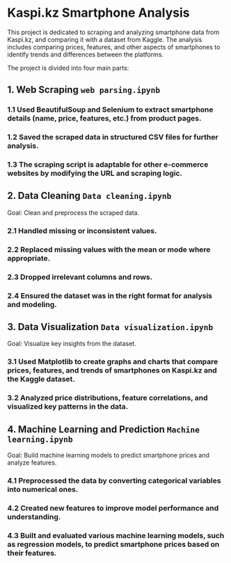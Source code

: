 

# Kaspi.kz Smartphone Analysis

This project is dedicated to scraping and analyzing smartphone data from Kaspi.kz, and comparing it with a dataset from Kaggle. The analysis includes comparing prices, features, and other aspects of smartphones to identify trends and differences between the platforms.

The project is divided into four main parts:

## 1. Web Scraping `web parsing.ipynb`
### 1.1 Used BeautifulSoup and Selenium to extract smartphone details (name, price, features, etc.) from product pages.
### 1.2 Saved the scraped data in structured CSV files for further analysis.
### 1.3 The scraping script is adaptable for other e-commerce websites by modifying the URL and scraping logic.
## 2. Data Cleaning `Data cleaning.ipynb`
Goal: Clean and preprocess the scraped data.
### 2.1 Handled missing or inconsistent values.
### 2.2 Replaced missing values with the mean or mode where appropriate.
### 2.3 Dropped irrelevant columns and rows.
### 2.4 Ensured the dataset was in the right format for analysis and modeling.
## 3. Data Visualization `Data visualization.ipynb`
Goal: Visualize key insights from the dataset.
### 3.1 Used Matplotlib to create graphs and charts that compare prices, features, and trends of smartphones on Kaspi.kz and the Kaggle dataset.
### 3.2 Analyzed price distributions, feature correlations, and visualized key patterns in the data.
## 4. Machine Learning and Prediction `Machine learning.ipynb`
Goal: Build machine learning models to predict smartphone prices and analyze features.
### 4.1 Preprocessed the data by converting categorical variables into numerical ones.
### 4.2 Created new features to improve model performance and understanding.
### 4.3 Built and evaluated various machine learning models, such as regression models, to predict smartphone prices based on their features.

